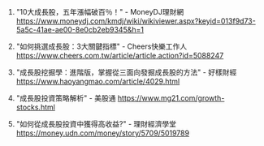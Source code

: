 

1. "10大成長股，五年漲幅破百％！" - MoneyDJ理財網
https://www.moneydj.com/kmdj/wiki/wikiviewer.aspx?keyid=013f9d73-5a5c-41ae-ae00-8e0cb2eb9345&h=1

2. "如何挑選成長股：3大關鍵指標" - Cheers快樂工作人
https://www.cheers.com.tw/article/article.action?id=5088247

3. "成長股挖掘學：進階版，掌握從三面向發掘成長股的方法" - 好樣財經
https://www.haoyangmao.com/article/4029.html

4. "成長股投資策略解析" - 美股通
https://www.mg21.com/growth-stocks.html

5. "如何從成長股投資中獲得高收益?" - 理財經濟學堂
https://money.udn.com/money/story/5709/5019789